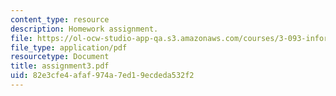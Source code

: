```yaml
---
content_type: resource
description: Homework assignment.
file: https://ol-ocw-studio-app-qa.s3.amazonaws.com/courses/3-093-information-exploration-becoming-a-savvy-scholar-fall-2006/82e3cfe4afaf974a7ed19ecdeda532f2_assignment3.pdf
file_type: application/pdf
resourcetype: Document
title: assignment3.pdf
uid: 82e3cfe4-afaf-974a-7ed1-9ecdeda532f2
---
```

